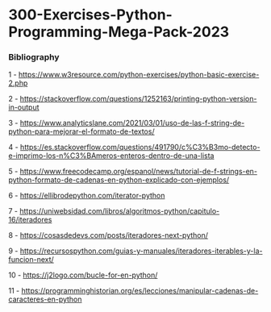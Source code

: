 # 300-Exercises-Python-Programming-Mega-Pack-2023



### Bibliography

1 - https://www.w3resource.com/python-exercises/python-basic-exercise-2.php


2 - https://stackoverflow.com/questions/1252163/printing-python-version-in-output


3 - https://www.analyticslane.com/2021/03/01/uso-de-las-f-string-de-python-para-mejorar-el-formato-de-textos/


4 - https://es.stackoverflow.com/questions/491790/c%C3%B3mo-detecto-e-imprimo-los-n%C3%BAmeros-enteros-dentro-de-una-lista


5 - https://www.freecodecamp.org/espanol/news/tutorial-de-f-strings-en-python-formato-de-cadenas-en-python-explicado-con-ejemplos/


6 - https://ellibrodepython.com/iterator-python


7 - https://uniwebsidad.com/libros/algoritmos-python/capitulo-16/iteradores


8 - https://cosasdedevs.com/posts/iteradores-next-python/


9 - https://recursospython.com/guias-y-manuales/iteradores-iterables-y-la-funcion-next/


10 - https://j2logo.com/bucle-for-en-python/


11 - https://programminghistorian.org/es/lecciones/manipular-cadenas-de-caracteres-en-python